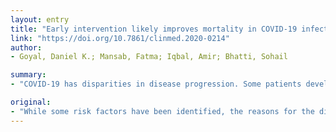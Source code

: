```yaml
---
layout: entry
title: "Early intervention likely improves mortality in COVID-19 infection"
link: "https://doi.org/10.7861/clinmed.2020-0214"
author:
- Goyal, Daniel K.; Mansab, Fatma; Iqbal, Amir; Bhatti, Sohail

summary:
- "COVID-19 has disparities in disease progression. Some patients develop progressive and severe disease while others the course is benign. It is useful to remember how much can be done to affect the trajectory of illness, even without a 'magic bullet' We make the case for increased vigilance in the community and earlier intervention. In the absence of a definitive treatment, medical professionals can feel helpless. Despite some risk factors, the reasons for the disparities are unclear."

original:
- "While some risk factors have been identified, the reasons for the disparities in disease progression with COVID-19 are unclear, with some patients developing progressive and severe disease while in others the course is benign. Given this sense of randomness, and in the absence of a definitive treatment, medical professionals can feel helpless. It is useful to remember how much can be done to affect the trajectory of illness, even without a 'magic bullet'. With evidence emerging that late presentation is directly associated with increased mortality, we make the case for increased vigilance in the community and earlier intervention."
---
```


